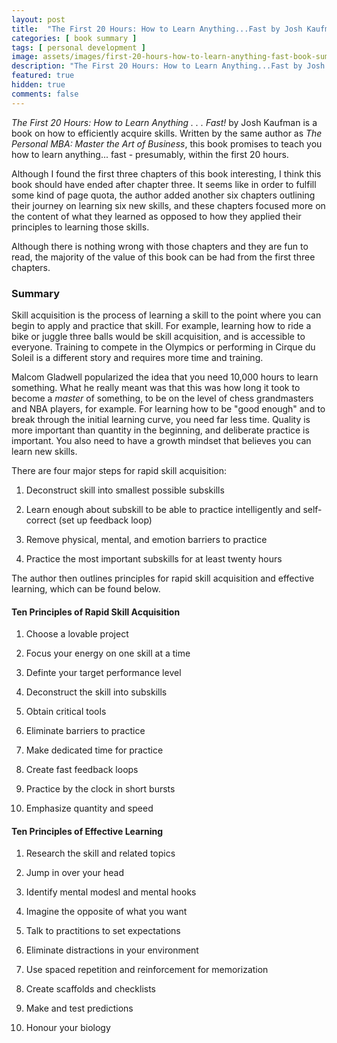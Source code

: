 ```yaml
---
layout: post
title:  "The First 20 Hours: How to Learn Anything...Fast by Josh Kaufman Book Summary"
categories: [ book summary ]
tags: [ personal development ]
image: assets/images/first-20-hours-how-to-learn-anything-fast-book-summary.png
description: "The First 20 Hours: How to Learn Anything...Fast by Josh Kaufman Book Summary"
featured: true
hidden: true
comments: false
---
```


*The First 20 Hours: How to Learn Anything . . . Fast!* by Josh Kaufman is a book on how to efficiently acquire skills. Written by the same author as *The Personal MBA: Master the Art of Business*, this book promises to teach you how to learn anything... fast - presumably, within the first 20 hours.

Although I found the first three chapters of this book interesting, I think this book should have ended after chapter three. It seems like in order to fulfill some kind of page quota, the author added another six chapters outlining their journey on learning six new skills, and these chapters focused more on the content of what they learned as opposed to how they applied their principles to learning those skills.

Although there is nothing wrong with those chapters and they are fun to read, the majority of the value of this book can be had from the first three chapters.

### Summary

Skill acquisition is the process of learning a skill to the point where you can begin to apply and practice that skill. For example, learning how to ride a bike or juggle three balls would be skill acquisition, and is accessible to everyone. Training to compete in the Olympics or performing in Cirque du Soleil is a different story and requires more time and training.

Malcom Gladwell popularized the idea that you need 10,000 hours to learn something. What he really meant was that this was how long it took to become a *master* of something, to be on the level of chess grandmasters and NBA players, for example. For learning how to be "good enough" and to break through the initial learning curve, you need far less time. Quality is more important than quantity in the beginning, and deliberate practice is important. You also need to have a growth mindset that believes you can learn new skills.

There are four major steps for rapid skill acquisition:

1. Deconstruct skill into smallest possible subskills

2. Learn enough about subskill to be able to practice intelligently and self-correct (set up feedback loop)

3. Remove physical, mental, and emotion barriers to practice

4. Practice the most important subskills for at least twenty hours

The author then outlines principles for rapid skill acquisition and effective learning, which can be found below.

#### Ten Principles of Rapid Skill Acquisition

1. Choose a lovable project

2. Focus your energy on one skill at a time

3. Definte your target performance level

4. Deconstruct the skill into subskills

5. Obtain critical tools

6. Eliminate barriers to practice

7. Make dedicated time for practice

8. Create fast feedback loops

9. Practice by the clock in short bursts

10. Emphasize quantity and speed

#### Ten Principles of Effective Learning

1. Research the skill and related topics

2. Jump in over your head

3. Identify mental modesl and mental hooks

4. Imagine the opposite of what you want

5. Talk to practitions to set expectations

6. Eliminate distractions in your environment

7. Use spaced repetition and reinforcement for memorization

8. Create scaffolds and checklists

9. Make and test predictions

10. Honour your biology

